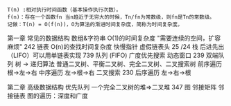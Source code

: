     T(n) :相对执行时间函数（基本操作执行次数）。
    f(n)：存在一个函数fn 当n趋近于无穷大的时候，Tn/fn为常数级，则fn是Tn的常数级。
    记做：T(n) = O(f(n))，O为算法的渐进时间复杂度，简称为时间复杂度。
    

第一章 常见的数据结构
    数组&字符串 O(1)的时间复杂度 "需要连续的空间，扩容麻烦" 242
    链表 O(n)的查找时间复杂度 快慢指针 虚假链表头 25 /24
    栈 后进先出（LIFO）可以用单链表实现 739
    队列 (FIFO) 广度优先搜索 动态窗口 239
    双端队列
    树 -> 递归算法    普通二叉树、平衡二叉树、完全二叉树、二叉搜索树
    前序遍历 根->左->右
    中序遍历 左->根->右 二叉搜索 230
    后序遍历 左->右->根 
    
第二章 高级数据结构
    优先队列 一个完全二叉树的堆=>二叉堆 347
    图  邻接矩阵 邻接链表 图的遍历：深度和广度
  
